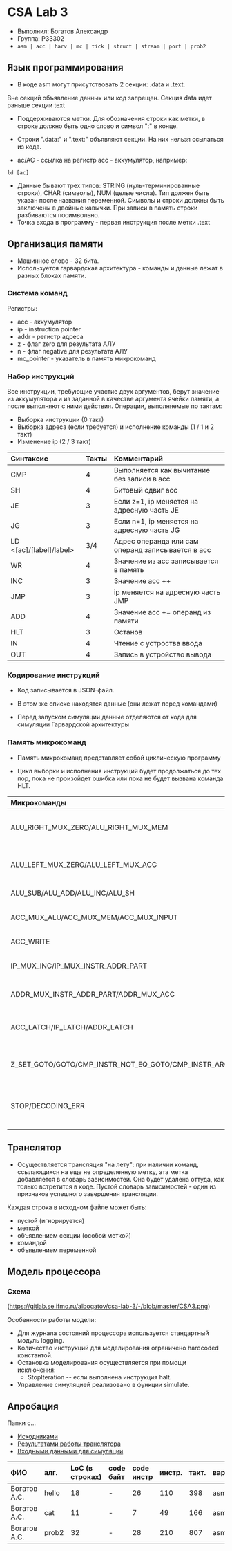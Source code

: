 # CSA Lab 3

- Выполнил: Богатов Александр
- Группа: Р33302
- ```asm | acc | harv | mc | tick | struct | stream | port | prob2```

## Язык программирования

- В коде asm могут присутствовать 2 секции: .data и .text.

Вне секций объявление данных или код запрещен.
Секция data идет раньше секции text

- Поддерживаются метки. Для обозначения строки как метки, в строке должно быть одно слово и символ ":" в конце.
- Строки ".data:" и ".text:" объявляют секции. На них нельзя ссылаться из кода.

- ac/AC - ссылка на регистр acc - аккумулятор, например:
```
ld [ac]
```

- Данные бывают трех типов: STRING (нуль-терминированные строки), CHAR (символы), NUM (целые числа). Тип должен быть указан после названия переменной. Символы и строки должны быть заключены в двойные кавычки. При записи в память строки разбиваются посимвольно.
- Точка входа в программу - первая инструкция после метки .text

## Организация памяти

- Машинное слово - 32 бита.
- Используется гарвардская архитектура - команды и данные лежат в разных блоках памяти.

### Система команд

Регистры:
- acc - аккумулятор
- ip - instruction pointer
- addr - регистр адреса
- z - флаг zero для результата АЛУ
- n - флаг negative для результата АЛУ
- mc_pointer - указатель в память микрокоманд

### Набор инструкций

Все инструкции, требующие участие двух аргументов, берут значение из аккумулятора и из заданной в качестве аргумента ячейки памяти, а после выполняют с ними действия.
Операции, выполняемые по тактам:
- Выборка инструкции (0 такт)
- Выборка адреса (если требуется) и исполнение команды (1 / 1 и 2 такт)
- Изменение ip (2 / 3 такт)

| Синтаксис               | Такты                | Комментарий                                                        |
|:------------------------|:------------------|:-------------------------------------------------------------------| 
| CMP <label>             | 4    | Выполняется как вычитание без записи в acc                         |
| SH                      | 4 | Битовый сдвиг acc                                                  |
| JE <label>              | 3 | Если z=1, ip меняется на адресную часть JE                         |
| JG <label>              | 3 | Если n=1, ip меняется на адресную часть JG                         |
| LD <[ac]/[label]/label> | 3/4 | Адрес операнда или сам операнд записывается в acc                  |
| WR <label>              | 4 | Значение из acc записывается в память                              |
| INC                     | 3 | Значение acc ++                                                    |
| JMP <label>             | 3 | ip меняется на адресную часть JMP                                  |
| ADD <label>             | 4 | Значение acc  += операнд из памяти                                 |
| HLT                     | 3 | Останов                                                            |
| IN                      | 4 | Чтение с устроства ввода  |
| OUT                     | 4 | Запись в устройство вывода |

### Кодирование инструкций

- Код записывается в JSON-файл.

- В этом же списке находятся данные (они лежат перед командами)

- Перед запуском симуляции данные отделяются от кода для симуляции Гарвардской архитектуры

### Память микрокоманд

- Память микрокоманд представляет собой циклическую программу

- Цикл выборки и исполнения инструкций будет продолжаться до тех пор, пока не произойдет ошибка или пока не будет вызвана команда HLT.

| Микрокоманды                                                    | Комментарий |
|:----------------------------------------------------------------|:------------------|
| ALU_RIGHT_MUX_ZERO/ALU_RIGHT_MUX_MEM                            | Сигнал к мультиплексору правого входа АЛУ |
| ALU_LEFT_MUX_ZERO/ALU_LEFT_MUX_ACC                              | Сигнал к мультиплексору левого входа АЛУ | 
| ALU_SUB/ALU_ADD/ALU_INC/ALU_SH                                  | Сигнал выбора операции АЛУ | 
| ACC_MUX_ALU/ACC_MUX_MEM/ACC_MUX_INPUT                           | Сигнал к мультиплексору АСС |
| ACC_WRITE                                           | Сигнал записи АСС в память | 
| IP_MUX_INC/IP_MUX_INSTR_ADDR_PART                               | Сигнал к мультиплексору IP | 
| ADDR_MUX_INSTR_ADDR_PART/ADDR_MUX_ACC                           | Сигнал к мультиплексору ADDR | 
| ACC_LATCH/IP_LATCH/ADDR_LATCH                                   | Сигнал фиксации значений в регистрах | 
| Z_SET_GOTO/GOTO/CMP_INSTR_NOT_EQ_GOTO/CMP_INSTR_ARG_NOT_EQ_GOTO | Команды перехода в памяти микрокоманд |
| STOP/DECODING_ERR                                               | Команды останова и ошибки декодирования инструкций |

## Транслятор

- Осуществляется трансляция "на лету": при наличии команд, ссылающихся на еще не определенную метку, эта метка добавляется в словарь зависимостей. Она будет удалена оттуда, как только встретится в коде. Пустой словарь зависимостей - один из признаков успешного завершения трансляции.

Каждая строка в исходном файле может быть:
- пустой (игнорируется)
- меткой
- объявлением секции (особой меткой)
- командой
- объявлением переменной

## Модель процессора

### Схема

(https://gitlab.se.ifmo.ru/albogatov/csa-lab-3/-/blob/master/CSA3.png)

Особенности работы модели:

- Для журнала состояний процессора используется стандартный модуль logging.
- Количество инструкций для моделирования ограничено hardcoded константой.
- Остановка моделирования осуществляется при помощи исключения:
    + StopIteration -- если выполнена инструкция halt.
- Управление симуляцией реализовано в функции simulate.

## Апробация

Папки с...
- [Исходниками](https://gitlab.se.ifmo.ru/albogatov/csa-lab-3/-/tree/master/asm_src)
- [Результатами работы транслятора](https://gitlab.se.ifmo.ru/albogatov/csa-lab-3/-/tree/master/code)
- [Входными данными для симуляции](https://gitlab.se.ifmo.ru/albogatov/csa-lab-3/-/tree/master/io)

| ФИО            | алг.  | LoC (в строках) | code байт | code инстр | инстр. | такт. | вариант |
|:---------------|:------|:----------------| :---|:-----------|:-------|:------| :---| 
| Богатов А.С.   | hello | 18              | -| 26         | 110    | 398   | asm | 
| Богатов А.С.  | cat   | 11              | -| 7          | 49     | 166   | asm | 
| Богатов А.С.  | prob2 | 32              | -| 28         | 210     | 807   | asm | 


